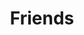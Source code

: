 ---
title: Friends
date:
layout: links
github:
    name: ElderJames
    access_token: 42a28ac4d4bc8274ed62045631a80efb97259476
    followers: true
    following: true
    self: true
---
